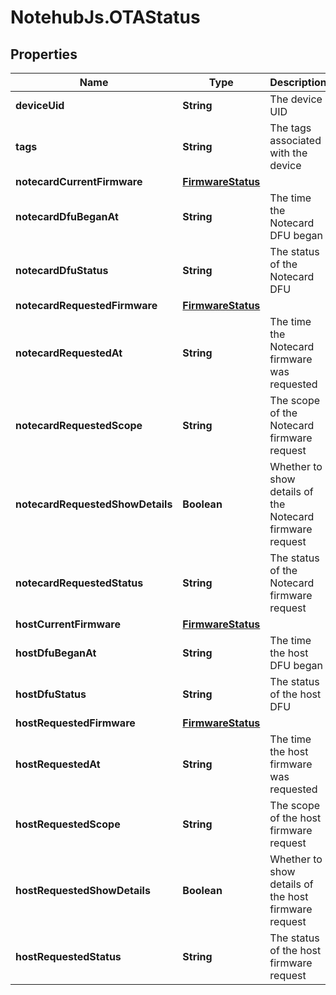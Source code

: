 # NotehubJs.OTAStatus

## Properties

| Name                             | Type                                    | Description                                              | Notes      |
| -------------------------------- | --------------------------------------- | -------------------------------------------------------- | ---------- |
| **deviceUid**                    | **String**                              | The device UID                                           | [optional] |
| **tags**                         | **String**                              | The tags associated with the device                      | [optional] |
| **notecardCurrentFirmware**      | [**FirmwareStatus**](FirmwareStatus.md) |                                                          | [optional] |
| **notecardDfuBeganAt**           | **String**                              | The time the Notecard DFU began                          | [optional] |
| **notecardDfuStatus**            | **String**                              | The status of the Notecard DFU                           | [optional] |
| **notecardRequestedFirmware**    | [**FirmwareStatus**](FirmwareStatus.md) |                                                          | [optional] |
| **notecardRequestedAt**          | **String**                              | The time the Notecard firmware was requested             | [optional] |
| **notecardRequestedScope**       | **String**                              | The scope of the Notecard firmware request               | [optional] |
| **notecardRequestedShowDetails** | **Boolean**                             | Whether to show details of the Notecard firmware request | [optional] |
| **notecardRequestedStatus**      | **String**                              | The status of the Notecard firmware request              | [optional] |
| **hostCurrentFirmware**          | [**FirmwareStatus**](FirmwareStatus.md) |                                                          | [optional] |
| **hostDfuBeganAt**               | **String**                              | The time the host DFU began                              | [optional] |
| **hostDfuStatus**                | **String**                              | The status of the host DFU                               | [optional] |
| **hostRequestedFirmware**        | [**FirmwareStatus**](FirmwareStatus.md) |                                                          | [optional] |
| **hostRequestedAt**              | **String**                              | The time the host firmware was requested                 | [optional] |
| **hostRequestedScope**           | **String**                              | The scope of the host firmware request                   | [optional] |
| **hostRequestedShowDetails**     | **Boolean**                             | Whether to show details of the host firmware request     | [optional] |
| **hostRequestedStatus**          | **String**                              | The status of the host firmware request                  | [optional] |
